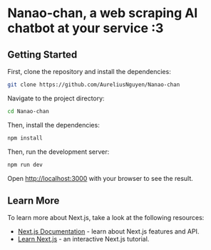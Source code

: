 # Nanao-chan, a web scraping AI chatbot at your service :3

## Getting Started

First, clone the repository and install the dependencies:

```bash
git clone https://github.com/AureliusNguyen/Nanao-chan
```

Navigate to the project directory:

```bash
cd Nanao-chan
```

Then, install the dependencies:

```bash
npm install
```

Then, run the development server:

```bash
npm run dev
```

Open [http://localhost:3000](http://localhost:3000) with your browser to see the result.


## Learn More

To learn more about Next.js, take a look at the following resources:

- [Next.js Documentation](https://nextjs.org/docs) - learn about Next.js features and API.
- [Learn Next.js](https://nextjs.org/learn) - an interactive Next.js tutorial.

